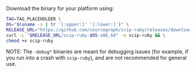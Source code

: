 Download the binary for your platform using:

```bash
TAG=TAG_PLACEHOLDER \
OS="$(uname -s | tr '[:upper:]' '[:lower:]')" \
RELEASE_URL="https://github.com/sourcegraph/scip-ruby/releases/download/$TAG" \
curl -L "$RELEASE_URL/scip-ruby-$OS-x86_64" -o scip-ruby && \
chmod +x scip-ruby
```

NOTE: The `-debug*` binaries are meant for debugging issues
(for example, if you run into a crash with `scip-ruby`),
and are not recommended for general use.
